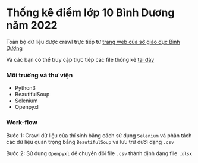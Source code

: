 
# **Thống kê điểm lớp 10 Bình Dương năm 2022**

Toàn bộ dữ liệu được crawl trực tiếp từ [trang web của sở giáo dục Bình Dương](https://binhduong.edu.vn/tra-cuu-diem-tuyen-sinh-lop-10.html)

Và các bạn có thể truy cập trực tiếp các file thống kê [tại đây](https://batdaulaptrinh.com/thong-ke-diem-tuyen-sinh-lop-10-binh-duong-2022/)

### Môi trường và thư viện

- Python3
- BeautifulSoup
- Selenium
- Openpyxl

### Work-flow

Bước 1: Crawl dữ liệu của thí sinh bằng cách sử dụng `Selenium` và phân tách các dữ liệu quan trọng bằng `BeautifulSoup` và lưu trữ dưới dạng `.csv`

Bước 2: Sử dụng `Openpyxl` để chuyển đổi file `.csv` thành định dạng file `.xlsx`

